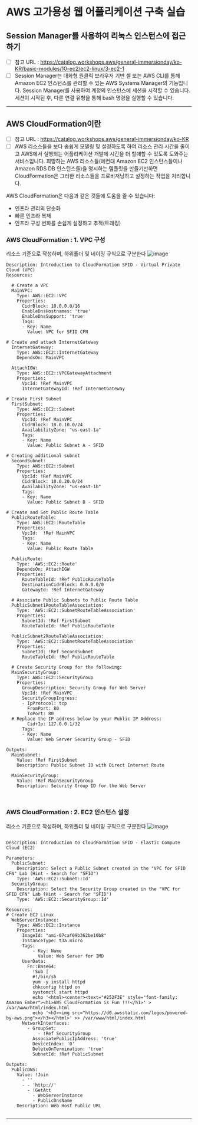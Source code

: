 # AWS 고가용성 웹 어플리케이션 구축 실습


## Session Manager를 사용하여 리눅스 인스턴스에 접근하기
- [ ] 참고 URL : https://catalog.workshops.aws/general-immersionday/ko-KR/basic-modules/10-ec2/ec2-linux/3-ec2-1
- [ ] Session Manager는 대화형 원클릭 브라우저 기반 셸 또는 AWS CLI를 통해 Amazon EC2 인스턴스를 관리할 수 있는 AWS Systems Manager의 기능입니다. Session Manager를 사용하여 계정의 인스턴스에 세션을 시작할 수 있습니다. 세션이 시작된 후, 다른 연결 유형을 통해 bash 명령을 실행할 수 있습니다.

***
## AWS CloudFormation이란

- [ ] 참고 URL : https://catalog.workshops.aws/general-immersionday/ko-KR
- [ ] AWS 리소스들을 보다 솝쉽게 모델링 및 설정하도록 하여 리소스 관리 시간을 줄이고 AWS에서 실행되는 어플리케이션 개발에 시간을 더 할애할 수 있도록 도와주는 서비스입니다. 희망하는 AWS 리소스들(예컨대 Amazon EC2 인스턴스들이나 Amazon RDS DB 인스턴스들)을 명시하는 템플릿을 만들기만하면 CloudFormation은 그러한 리소스들을 프로비저닝하고 설정하는 작업을 처리합니다.

AWS CloudFormation은 다음과 같은 것들에 도움을 줄 수 있습니다:

- 인프라 관리의 단순화
- 빠른 인프라 복제
- 인프라 구성 변화를 손쉽게 설정하고 추적(트래킹)



### AWS CloudFormation : 1. VPC 구성
리소스 기준으로 작성하며, 하위폴더 및 네이밍 규칙으로 구분한다
![image](https://github.com/llwindy999ll/workshop/assets/170963109/9fbf84ca-b0b0-4c07-91db-b4b9c89f82c8)

```
Description: Introduction to CloudFormation SFID - Virtual Private Cloud (VPC)
Resources:

  # Create a VPC
  MainVPC:
    Type: AWS::EC2::VPC
    Properties:
      CidrBlock: 10.0.0.0/16
      EnableDnsHostnames: 'true'
      EnableDnsSupport: 'true'
      Tags:
      - Key: Name
        Value: VPC for SFID CFN

# Create and attach InternetGateway
  InternetGateway:
    Type: AWS::EC2::InternetGateway
    DependsOn: MainVPC

  AttachIGW:
    Type: AWS::EC2::VPCGatewayAttachment
    Properties:
      VpcId: !Ref MainVPC
      InternetGatewayId: !Ref InternetGateway

# Create First Subnet
  FirstSubnet:
    Type: AWS::EC2::Subnet
    Properties:
      VpcId: !Ref MainVPC
      CidrBlock: 10.0.10.0/24
      AvailabilityZone: "us-east-1a"
      Tags:
      - Key: Name
        Value: Public Subnet A - SFID

# Creating additional subnet
  SecondSubnet:
    Type: AWS::EC2::Subnet
    Properties:
      VpcId: !Ref MainVPC
      CidrBlock: 10.0.20.0/24
      AvailabilityZone: "us-east-1b"
      Tags:
      - Key: Name
        Value: Public Subnet B - SFID

# Create and Set Public Route Table
  PublicRouteTable:
    Type: AWS::EC2::RouteTable
    Properties:
      VpcId:  !Ref MainVPC
      Tags:
      - Key: Name
        Value: Public Route Table

  PublicRoute:
    Type: 'AWS::EC2::Route'
    DependsOn: AttachIGW
    Properties:
      RouteTableId: !Ref PublicRouteTable
      DestinationCidrBlock: 0.0.0.0/0
      GatewayId: !Ref InternetGateway

  # Associate Public Subnets to Public Route Table
  PublicSubnet1RouteTableAssociation:
    Type: 'AWS::EC2::SubnetRouteTableAssociation'
    Properties:
      SubnetId: !Ref FirstSubnet
      RouteTableId: !Ref PublicRouteTable

  PublicSubnet2RouteTableAssociation:
    Type: 'AWS::EC2::SubnetRouteTableAssociation'
    Properties:
      SubnetId: !Ref SecondSubnet
      RouteTableId: !Ref PublicRouteTable
      
  # Create Security Group for the following:
  MainSecurityGroup:
    Type: AWS::EC2::SecurityGroup
    Properties:
      GroupDescription: Security Group for Web Server
      VpcId: !Ref MainVPC
      SecurityGroupIngress:
      - IpProtocol: tcp
        FromPort: 80
        ToPort: 80
  # Replace the IP address below by your Public IP Address:
        CidrIp: 127.0.0.1/32
      Tags:
      - Key: Name
        Value: Web Server Security Group - SFID

Outputs:
  MainSubnet:
    Value: !Ref FirstSubnet
    Description: Public Subnet ID with Direct Internet Route

  MainSecurityGroup:
    Value: !Ref MainSecurityGroup
    Description: Security Group ID for the Web Server



```






### AWS CloudFormation : 2. EC2 인스턴스 설정
리소스 기준으로 작성하며, 하위폴더 및 네이밍 규칙으로 구분한다
![image](https://github.com/llwindy999ll/workshop/assets/170963109/aab6974d-2e82-4f58-b0ee-a154e2855cb5)

```

Description: Introduction to CloudFormation SFID - Elastic Compute Cloud (EC2)

Parameters:
  PublicSubnet:
    Description: Select a Public Subnet created in the "VPC for SFID CFN" Lab (Hint - Search for "SFID")
    Type: 'AWS::EC2::Subnet::Id'
  SecurityGroup:
    Description: Select the Security Group created in the "VPC for SFID CFN" Lab (Hint - Search for "SFID")
    Type: 'AWS::EC2::SecurityGroup::Id'

Resources:
# Create EC2 Linux
  WebServerInstance:
    Type: AWS::EC2::Instance
    Properties:
      ImageId: "ami-07caf09b362be10b8"
      InstanceType: t3a.micro
      Tags:
          - Key: Name
            Value: Web Server for IMD
      UserData: 
        Fn::Base64:
          !Sub |
          #!/bin/sh
          yum -y install httpd
          chkconfig httpd on
          systemctl start httpd
          echo '<html><center><text="#252F3E" style="font-family: Amazon Ember"><h1>AWS CloudFormation is Fun !!!</h1>' > /var/www/html/index.html
          echo '<h3><img src="https://d0.awsstatic.com/logos/powered-by-aws.png"></h3></html>' >> /var/www/html/index.html
      NetworkInterfaces:
        - GroupSet:
            - !Ref SecurityGroup
          AssociatePublicIpAddress: 'true'
          DeviceIndex: '0'
          DeleteOnTermination: 'true'
          SubnetId: !Ref PublicSubnet

Outputs:
  PublicDNS:
    Value: !Join 
      - ''
      - - 'http://'
        - !GetAtt 
          - WebServerInstance
          - PublicDnsName
    Description: Web Host Public URL


```

***
